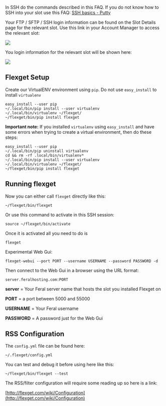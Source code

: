 
In SSH do the commands described in this FAQ. If you do not know how to SSH into your slot use this FAQ: [SSH basics - Putty](https://www.feralhosting.com/faq/view?question=12)

Your FTP / SFTP / SSH login information can be found on the Slot Details page for the relevant slot. Use this link in your Account Manager to access the relevant slot:

![](https://raw.github.com/feralhosting/feralfilehosting/master/Feral%20Wiki/0%20Generic/slot_detail_link.png)

You login information for the relevant slot will be shown here:

![](https://raw.github.com/feralhosting/feralfilehosting/master/Feral%20Wiki/0%20Generic/slot_detail_ssh.png)

Flexget Setup
---

Create our VirtualENV environment using `pip`. Do not use `easy_install` to install `virtualenv`

~~~
easy_install --user pip
~/.local/bin/pip install --user virtualenv
~/.local/bin/virtualenv ~/flexget/
~/flexget/bin/pip install flexget
~~~

**Important note:** If you installed `virtualenv` using `easy_install` and have some errors when trying to create a virtual environment, then do these steps:

~~~
easy_install --user pip
~/.local/bin/pip uninstall virtualenv
cd && rm -rf .local/bin/virtualenv*
~/.local/bin/pip install --user virtualenv
~/.local/bin/virtualenv ~/flexget/
~/flexget/bin/pip install flexget
~~~

Running flexget
---

Now you can either call `flexget` directly like this:

~~~
~/flexget/bin/flexget
~~~

Or use this command to activate in this SSH session:

~~~
source ~/flexget/bin/activate
~~~

Once it is activated all you need to do is

~~~
flexget
~~~

Experimental Web Gui:

~~~
flexget-webui --port PORT --username USERNAME --password PASSWORD -d
~~~

Then connect to the Web Gui in a browser using the URL format:

~~~
server.feralhosting.com:PORT
~~~

**server** = Your Feral server name that hosts the slot you installed Flexget on

**PORT** = a port between 5000 and 55000

**USERNAME** = Your Feral username

**PASSWORD** = A password just for the Web Gui

RSS Configuration
---

The `config.yml` file can be found here:

~~~
~/.flexget/config.yml
~~~

You can test and debug it before using here like this:

~~~
~/flexget/bin/flexget --test
~~~

The RSS/filter configuration will require some reading up so here is a link:

[http://flexget.com/wiki/Configuration](http://flexget.com/wiki/Configuration)



